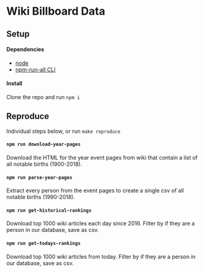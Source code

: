 # Wiki Billboard Data

## Setup

#### Dependencies

- [node](https://nodejs.org)
- [npm-run-all CLI](https://github.com/mysticatea/npm-run-all)

#### Install

Clone the repo and run `npm i`

## Reproduce

Individual steps below, or run `make reproduce`

#### `npm run download-year-pages`

Download the HTML for the year event pages from wiki that contain a list of all notable births (1900-2018).

#### `npm run parse-year-pages`

Extract every person from the event pages to create a single csv of all notable births (1990-2018).

#### `npm run get-historical-rankings`

Download top 1000 wiki articles each day since 2016. Filter by if they are a person in our database, save as csv.

#### `npm run get-todays-rankings`

Download top 1000 wiki articles from today. Filter by if they are a person in our database, save as csv.

